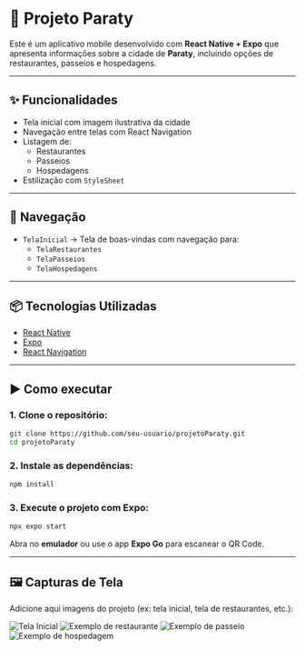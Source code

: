 # 📱 Projeto Paraty

Este é um aplicativo mobile desenvolvido com **React Native + Expo** que apresenta informações sobre a cidade de **Paraty**, incluindo opções de restaurantes, passeios e hospedagens.

---

## ✨ Funcionalidades

- Tela inicial com imagem ilustrativa da cidade
- Navegação entre telas com React Navigation
- Listagem de:
  - Restaurantes
  - Passeios
  - Hospedagens
- Estilização com `StyleSheet`

---

## 🧭 Navegação

- `TelaInicial` → Tela de boas-vindas com navegação para:
  - `TelaRestaurantes`
  - `TelaPasseios`
  - `TelaHospedagens`

---

## 📦 Tecnologias Utilizadas

- [React Native](https://reactnative.dev/)
- [Expo](https://expo.dev/)
- [React Navigation](https://reactnavigation.org/)

---

## ▶️ Como executar

### 1. Clone o repositório:
```bash
git clone https://github.com/seu-usuario/projetoParaty.git
cd projetoParaty
```

### 2. Instale as dependências:
```bash
npm install
```

### 3. Execute o projeto com Expo:
```bash
npx expo start
```

Abra no **emulador** ou use o app **Expo Go** para escanear o QR Code.

---

## 🖼️ Capturas de Tela

Adicione aqui imagens do projeto (ex: tela inicial, tela de restaurantes, etc.):

![Tela Inicial](![Screenshot_20250527_122702](https://github.com/user-attachments/assets/72581fd6-3b92-4664-b1e7-16abdf0bbb70)
)
![Exemplo de restaurante](![Screenshot_20250527_122714](https://github.com/user-attachments/assets/c01d709b-2018-4b28-858a-9c5397017187)
)
![Exemplo de passeio](![Screenshot_20250527_122722](https://github.com/user-attachments/assets/59997b54-5fca-4ec9-9d40-14c65d6706a9)
)
![Exemplo de hospedagem](![Screenshot_20250527_122730](https://github.com/user-attachments/assets/42e2c714-820d-4b0c-8510-57c7a15cfe81)
)
